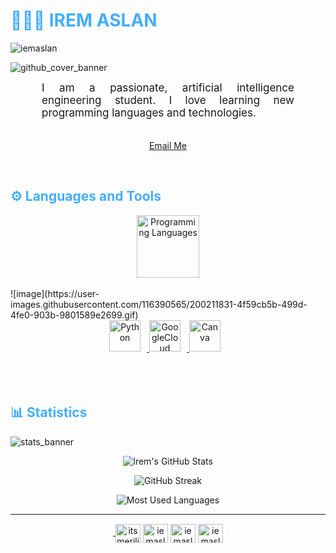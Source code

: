 <h1 style="color: #44AEFB;"> 👩🏻‍💻 IREM ASLAN </h1>
<p align="left"> <img src="https://komarev.com/ghpvc/?username=iemaslan&label=Profile%20views&color=00a3d7&style=flat" alt="iemaslan" /> </p>

![github_cover_banner](https://user-images.githubusercontent.com/116390565/200211724-34b934ba-f9d4-4965-a075-28d6ac096237.GIF)



<p align:"center" style="text-align: justify; margin: 0 50px; font-size: 17px;" >
    I am a passionate, artificial intelligence engineering student. I love learning new programming languages and technologies.
<br>
<br>
<div align="center">

[Email Me](mailto:irem.aslan@bahcesehir.edu.tr)
</div>
</p>    
<br>
<!-- Languages and Tools -->

<h2 style="color: #44AEFB">⚙️ Languages and Tools</h2>
<div align="center" style="display:block;">
    <img width="100px" alt="Programming Languages" src="https://user-images.githubusercontent.com/78341798/194531121-47b0119a-ce00-439d-b586-125f86acb098.png"/> 
</div>
<br>   
<!-- Icons Resources -->![image](https://user-images.githubusercontent.com/116390565/200211831-4f59cb5b-499d-4fe0-903b-9801589e2699.gif)

<!-- https://devicon.dev/ -->
<!-- https://cdn.jsdelivr.net/npm/simple-icons@v3/icons/ -->
<div align="center">
  </a>
  </a>    
  <a href="https://www.python.org/" target="_blank" rel="noreferrer">
      <img  alt="Python" height="50px" style="padding-right:10px;" src="https://cdn.jsdelivr.net/gh/devicons/devicon/icons/python/python-original.svg"/>
  </a>
  <a href="https://cloud.google.com/" target="_blank" rel="noreferrer">
      <img  alt="GoogleCloud" height="50px" style="padding-right:10px;" src="https://cdn.jsdelivr.net/gh/devicons/devicon/icons/googlecloud/googlecloud-original.svg"/> 
  <a href="https://www.canva.com/" target="_blank" rel="noreferrer">
      <img  alt="Canva" height="50px" style="padding-right:10px;" src="https://cdn.jsdelivr.net/gh/devicons/devicon/icons/canva/canva-original.svg"/> 
  </a>
</div>
<br>
<br>


</div>

   
</div>
<br>

<!-- Statistics -->

<h2 style="color: #44AEFB">📊 Statistics</h2>

![stats_banner](https://user-images.githubusercontent.com/78341798/194534778-d662496c-ae00-4e8d-ae9b-b90912054e7f.gif)

<!-- Begin Stats Cards -->
<!-- Resources:  -->
<!-- Github & Languages Stats: https://github.com/iemaslan/github-readme-stats --> 
<!-- Streak Stats: https://github.com/denvercoder1/github-readme-streak-stats -->
<!-- Change the value after ?username= to your GitHub username. -->
<div class="stats" align="center">

![Irem's GitHub Stats](https://github-readme-stats.vercel.app/api?username=iemaslan&hide=stars&count_private=true&show_icons=true&theme=algolia&border_radius=20)

![GitHub Streak](https://streak-stats.demolab.com?user=iemaslan&count_private=true&theme=algolia&border_radius=20)

![Most Used Languages](https://github-readme-stats.vercel.app/api/top-langs/?username=iemaslan&layout=compact&show_icons=true&theme=algolia&border_radius=20)
</div>
<!--  End Stats Cards -->

---
<!-- Begin Footer -->
<!-- Icons Resources -->
<!-- https://devicon.dev/ -->
<div class="footer" align="center" style="margin:15px;">
    <a href="https://www.youtube.com/channel/UCeTTLKEjD2lD2t-r-l-GCkQ" target="_blank">
        <img 
    </a>
    </a
    </a>
    <a href="https://twitter.com/itsmeriliy" target="blank"><img align="center" src="https://raw.githubusercontent.com/rahuldkjain/github-profile-readme-generator/master/src/images/icons/Social/twitter.svg" alt="itsmeriliy" height="30" width="40" /></a>
<a href="https://linkedin.com/in/iemaslan" target="blank"><img align="center" src="https://raw.githubusercontent.com/rahuldkjain/github-profile-readme-generator/master/src/images/icons/Social/linked-in-alt.svg" alt="iemaslan" height="30" width="40" /></a>
<a href="https://kaggle.com/iemaslan" target="blank"><img align="center" src="https://raw.githubusercontent.com/rahuldkjain/github-profile-readme-generator/master/src/images/icons/Social/kaggle.svg" alt="iemaslan" height="30" width="40" /></a>
<a href="https://instagram.com/iemaslan" target="blank"><img align="center" src="https://raw.githubusercontent.com/rahuldkjain/github-profile-readme-generator/master/src/images/icons/Social/instagram.svg" alt="iemaslan" height="30" width="40" /></a>
</p>
<!-- End Footer -->

<!-- 
